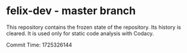 # felix-dev - master branch

This repository contains the frozen state of the repository.
Its history is cleared. It is used only for static code
analysis with Codacy.

Commit Time: 1725326144